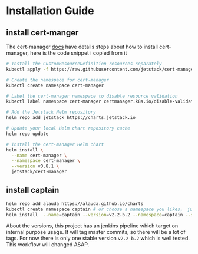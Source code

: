 # Installation Guide


## install cert-manger
The cert-manager [docs](https://docs.cert-manager.io/en/latest/getting-started/install/kubernetes.html) have details steps about how to install cert-manager,
here is the code snippet i copied from it 

```bash
# Install the CustomResourceDefinition resources separately
kubectl apply -f https://raw.githubusercontent.com/jetstack/cert-manager/release-0.8/deploy/manifests/00-crds.yaml

# Create the namespace for cert-manager
kubectl create namespace cert-manager

# Label the cert-manager namespace to disable resource validation
kubectl label namespace cert-manager certmanager.k8s.io/disable-validation=true

# Add the Jetstack Helm repository
helm repo add jetstack https://charts.jetstack.io

# Update your local Helm chart repository cache
helm repo update

# Install the cert-manager Helm chart
helm install \
  --name cert-manager \
  --namespace cert-manager \
  --version v0.8.1 \
  jetstack/cert-manager
```


## install captain
``` bash
helm repo add alauda https://alauda.github.io/charts
kubectl create namespace captain # or choose a namespace you likes， just remember to update the args below
helm install  --name=captain --version=v2.2-b.2 --namespace=captain --set namespace=captain alauda/captain
```

About the versions, this project has an jenkins pipeline which target on internal purpose usage. 
It will tag master commits, so there will be a lot of tags. For now there is only one stable version
`v2.2-b.2` which is well tested. This workflow will changed ASAP.